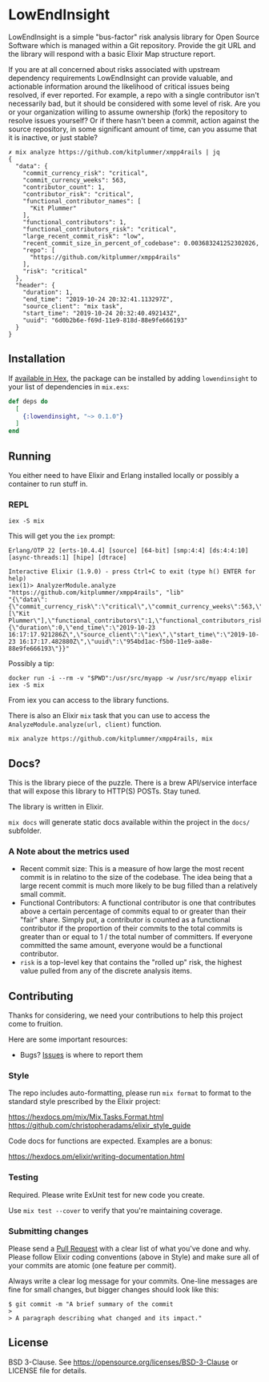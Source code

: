 # LowEndInsight

LowEndInsight is a simple "bus-factor" risk analysis library for Open
Source Software which is managed within a Git repository.  Provide the
git URL and the library will respond with a basic Elixir Map structure report.

If you are at all concerned about risks associated with upstream
dependency requirements LowEndInsight can provide valuable, and
actionable information around the likelihood of critical issues being
resolved, if ever reported.  For example, a repo with a single
contributor isn't necessarily bad, but it should be considered with some
level of risk.  Are you or your organization willing to assume ownership
(fork) the repository to resolve issues yourself?  Or if there hasn't
been a commit, action against the source repository, in some significant
amount of time, can you assume that it is inactive, or just stable?

```
✗ mix analyze https://github.com/kitplummer/xmpp4rails | jq
{
  "data": {
    "commit_currency_risk": "critical",
    "commit_currency_weeks": 563,
    "contributor_count": 1,
    "contributor_risk": "critical",
    "functional_contributor_names": [
      "Kit Plummer"
    ],
    "functional_contributors": 1,
    "functional_contributors_risk": "critical",
    "large_recent_commit_risk": "low",
    "recent_commit_size_in_percent_of_codebase": 0.003683241252302026,
    "repo": [
      "https://github.com/kitplummer/xmpp4rails"
    ],
    "risk": "critical"
  },
  "header": {
    "duration": 1,
    "end_time": "2019-10-24 20:32:41.113297Z",
    "source_client": "mix task",
    "start_time": "2019-10-24 20:32:40.492143Z",
    "uuid": "6d0b2b6e-f69d-11e9-818d-88e9fe666193"
  }
}
```

## Installation

If [available in Hex](https://hex.pm/docs/publish), the package can be installed
by adding `lowendinsight` to your list of dependencies in `mix.exs`:

```elixir
def deps do
  [
    {:lowendinsight, "~> 0.1.0"}
  ]
end
```

## Running

You either need to have Elixir and Erlang installed locally or possibly
a container to run stuff in.

### REPL

```
iex -S mix
```

This will get you the `iex` prompt:

```
Erlang/OTP 22 [erts-10.4.4] [source] [64-bit] [smp:4:4] [ds:4:4:10] [async-threads:1] [hipe] [dtrace]

Interactive Elixir (1.9.0) - press Ctrl+C to exit (type h() ENTER for help)
iex(1)> AnalyzerModule.analyze "https://github.com/kitplummer/xmpp4rails", "lib"
"{\"data\":{\"commit_currency_risk\":\"critical\",\"commit_currency_weeks\":563,\"contributor_count\":1,\"contributor_risk\":\"critical\",\"functional_contributor_names\":[\"Kit Plummer\"],\"functional_contributors\":1,\"functional_contributors_risk\":\"critical\",\"large_recent_commit_risk\":\"low\",\"recent_commit_size_in_percent_of_codebase\":0.003683241252302026,\"repo\":\"https://github.com/kitplummer/xmpp4rails\",\"risk\":\"critical\"},\"header\":{\"duration\":0,\"end_time\":\"2019-10-23 16:17:17.921286Z\",\"source_client\":\"iex\",\"start_time\":\"2019-10-23 16:17:17.482880Z\",\"uuid\":\"954bd1ac-f5b0-11e9-aa8e-88e9fe666193\"}}"
```

Possibly a tip:

```
docker run -i --rm -v "$PWD":/usr/src/myapp -w /usr/src/myapp elixir iex -S mix
```

From iex you can access to the library functions.

There is also an Elixir `mix` task that you can use to access the
`AnalyzeModule.analyze(url, client)` function.

```
mix analyze https://github.com/kitplummer/xmpp4rails, mix
```

## Docs?

This is the library piece of the puzzle.  There is a brew API/service
interface that will expose this library to HTTP(S) POSTs.  Stay tuned.

The library is written in Elixir.

`mix docs` will generate static docs available within the project in the `docs/` subfolder.

### A Note about the metrics used
* Recent commit size: This is a measure of how large the most recent commit is in relatino to the size of the codebase. The idea being that a large recent commit is much more likely to be bug filled than a relatively small commit.
* Functional Contributors: A functional contributor is one that contributes above a certain percentage of commits equal to or greater than their "fair" share. Simply put, a contributor is counted as a functional contributor if the proportion of their commits to the total commits is greater than or equal to 1 / the total number of committers.  If everyone committed the same amount, everyone would be a functional contributor.
* `risk` is a top-level key that contains the "rolled up" risk, the
  highest value pulled from any of the discrete analysis items.

## Contributing

Thanks for considering, we need your contributions to help this project come to fruition.

Here are some important resources:

  * Bugs? [Issues](https://bitbucket.org/kitplummer/lowendinsight/issues/new) is where to report them

### Style

The repo includes auto-formatting, please run `mix format` to format to
the standard style prescribed by the Elixir project:

https://hexdocs.pm/mix/Mix.Tasks.Format.html
https://github.com/christopheradams/elixir_style_guide

Code docs for functions are expected.  Examples are a bonus:

https://hexdocs.pm/elixir/writing-documentation.html

### Testing

Required. Please write ExUnit test for new code you create.

Use `mix test --cover` to verify that you're maintaining coverage.

### Submitting changes

Please send a [Pull Request](https://bitbucket.org/kitplummer/lowendinsight/pull-requests/) with a clear list of what you've done and why. Please follow Elixir coding conventions (above in Style) and make sure all of your commits are atomic (one feature per commit).

Always write a clear log message for your commits. One-line messages are fine for small changes, but bigger changes should look like this:

    $ git commit -m "A brief summary of the commit
    >
    > A paragraph describing what changed and its impact."

## License

BSD 3-Clause.  See https://opensource.org/licenses/BSD-3-Clause or LICENSE file for details.
